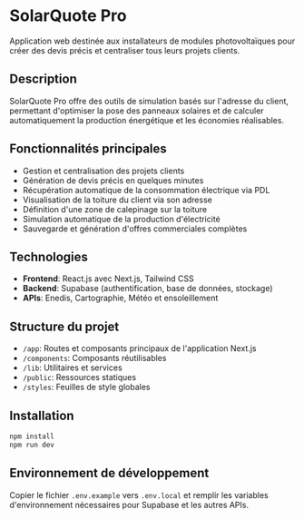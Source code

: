 # SolarQuote Pro

Application web destinée aux installateurs de modules photovoltaïques pour créer des devis précis et centraliser tous leurs projets clients.

## Description

SolarQuote Pro offre des outils de simulation basés sur l'adresse du client, permettant d'optimiser la pose des panneaux solaires et de calculer automatiquement la production énergétique et les économies réalisables.

## Fonctionnalités principales

- Gestion et centralisation des projets clients
- Génération de devis précis en quelques minutes
- Récupération automatique de la consommation électrique via PDL
- Visualisation de la toiture du client via son adresse
- Définition d'une zone de calepinage sur la toiture
- Simulation automatique de la production d'électricité
- Sauvegarde et génération d'offres commerciales complètes

## Technologies

- **Frontend**: React.js avec Next.js, Tailwind CSS
- **Backend**: Supabase (authentification, base de données, stockage)
- **APIs**: Enedis, Cartographie, Météo et ensoleillement

## Structure du projet

- `/app`: Routes et composants principaux de l'application Next.js
- `/components`: Composants réutilisables
- `/lib`: Utilitaires et services
- `/public`: Ressources statiques
- `/styles`: Feuilles de style globales

## Installation

```bash
npm install
npm run dev
```

## Environnement de développement

Copier le fichier `.env.example` vers `.env.local` et remplir les variables d'environnement nécessaires pour Supabase et les autres APIs.